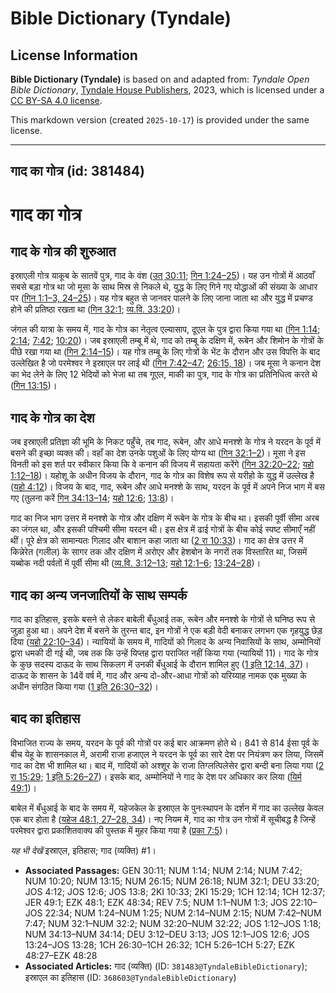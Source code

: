 # Bible Dictionary (Tyndale)

## License Information

**Bible Dictionary (Tyndale)** is based on and adapted from: _Tyndale Open Bible Dictionary_, [Tyndale House Publishers](https://tyndaleopenresources.com/), 2023, which is licensed under a [CC BY-SA 4.0 license](https://creativecommons.org/licenses/by-sa/4.0/legalcode.en).

This markdown version (created `2025-10-17`) is provided under the same license.



--------------------------------

## गाद का गोत्र (id: 381484)

गाद का गोत्र
============

गाद के गोत्र की शुरुआत
----------------------

इस्राएली गोत्र याकूब के सातवें पुत्र, गाद के वंश ([उत् 30:11](https://ref.ly/Gen30:11); [गिन 1:24–25](https://ref.ly/Num1:24-Num1:25))। यह उन गोत्रों में आठवाँ सबसे बड़ा गोत्र था जो मूसा के साथ मिस्र से निकले थे, युद्ध के लिए गिने गए योद्धाओं की संख्या के आधार पर ([गिन 1:1–3, 24–25](https://ref.ly/Num1:1-Num1:3))। यह गोत्र बहुत से जानवर पालने के लिए जाना जाता था और युद्ध में प्रचण्ड होने की प्रतिष्ठा रखता था ([गिन 32:1](https://ref.ly/Num32:1); [व्य.वि. 33:20](https://ref.ly/Deut33:20))।

जंगल की यात्रा के समय में, गाद के गोत्र का नेतृत्व एल्यासाप, दूएल के पुत्र द्वारा किया गया था ([गिन 1:14](https://ref.ly/Num1:14); [2:14](https://ref.ly/Num2:14); [7:42](https://ref.ly/Num7:42); [10:20](https://ref.ly/Num10:20))। जब इस्राएली तम्बू में थे, गाद को तम्बू के दक्षिण में, रूबेन और शिमोन के गोत्रों के पीछे रखा गया था ([गिन 2:14–15](https://ref.ly/Num2:14-Num2:15))। यह गोत्र तम्बू के लिए गोत्रों के भेंट के दौरान और उस विपत्ति के बाद उल्लेखित है जो परमेश्वर ने इस्राएल पर लाई थी ([गिन 7:42–47](https://ref.ly/Num7:42-Num7:47); [26:15, 18](https://ref.ly/Num26:15))। जब मूसा ने कनान देश का भेद लेने के लिए 12 भेदियों को भेजा था तब गूएल, माकी का पुत्र, गाद के गोत्र का प्रतिनिधित्व करते थे ([गिन 13:15](https://ref.ly/Num13:15))।

गाद के गोत्र का देश
-------------------

जब इस्राएली प्रतिज्ञा की भूमि के निकट पहुँचे, तब गाद, रूबेन, और आधे मनश्शे के गोत्र ने यरदन के पूर्व में बसने की इच्छा व्यक्त की। वहाँ का देश उनके पशुओं के लिए योग्य था ([गिन 32:1–2](https://ref.ly/Num32:1-Num32:2))। मूसा ने इस विनती को इस शर्त पर स्वीकार किया कि वे कनान की विजय में सहायता करेंगे ([गिन 32:20–22](https://ref.ly/Num32:20-Num32:22); [यहो 1:12–18](https://ref.ly/Josh1:12-Josh1:18))। यहोशू के अधीन विजय के दौरान, गाद के गोत्र का विशेष रूप से यरीहो के युद्ध में उल्लेख है ([यहो 4:12](https://ref.ly/Josh4:12))। विजय के बाद, गाद, रूबेन और आधे मनश्शे के साथ, यरदन के पूर्व में अपने निज भाग में बस गए (तुलना करें [गिन 34:13–14](https://ref.ly/Num34:13-Num34:14); [यहो 12:6](https://ref.ly/Josh12:6); [13:8](https://ref.ly/Josh13:8))।

गाद का निज भाग उत्तर में मनश्शे के गोत्र और दक्षिण में रूबेन के गोत्र के बीच था। इसकी पूर्वी सीमा अरब का जंगल था, और इसकी पश्चिमी सीमा यरदन थी। इस क्षेत्र में ढाई गोत्रों के बीच कोई स्पष्ट सीमाएँ नहीं थीं। पूरे क्षेत्र को सामान्यतः गिलाद और बाशान कहा जाता था ([2 रा 10:33](https://ref.ly/2Kgs10:33))। गाद का क्षेत्र उत्तर में किन्नेरेत (गलील) के सागर तक और दक्षिण में अरोएर और हेशबोन के नगरों तक विस्तारित था, जिसमें यब्बोक नदी पर्वतों में पूर्वी सीमा थी ([व्य.वि. 3:12–13](https://ref.ly/Deut3:12-Deut3:13); [यहो 12:1–6](https://ref.ly/Josh12:1-Josh12:6); [13:24–28](https://ref.ly/Josh13:24-Josh13:28))।

गाद का अन्य जनजातियों के साथ सम्पर्क
------------------------------------

गाद का इतिहास, इसके बसने से लेकर बाबेली बँधुआई तक, रूबेन और मनश्शे के गोत्रों से घनिष्ठ रूप से जुड़ा हुआ था। अपने देश में बसने के तुरन्त बाद, इन गोत्रों ने एक बड़ी वेदी बनाकर लगभग एक गृहयुद्ध छेड़ दिया ([यहो 22:10–34](https://ref.ly/Josh22:10-Josh22:34))। न्यायियों के समय में, गादियों को गिलाद के अन्य निवासियों के साथ, अम्मोनियों द्वारा धमकी दी गई थी, जब तक कि उन्हें यिप्तह द्वारा पराजित नहीं किया गया (न्यायियों 11\)। गाद के गोत्र के कुछ सदस्य दाऊद के साथ सिकलग में उनकी बँधुआई के दौरान शामिल हुए ([1 इति 12:14, 37](https://ref.ly/1Chr12:14))। दाऊद के शासन के 14वें वर्ष में, गाद और अन्य दो\-और\-आधा गोत्रों को यरिय्याह नामक एक मुख्या के अधीन संगठित किया गया ([1 इति 26:30–32](https://ref.ly/1Chr26:30-1Chr26:32))।

बाद का इतिहास
-------------

विभाजित राज्य के समय, यरदन के पूर्व की गोत्रों पर कई बार आक्रमण होते थे। 841 से 814 ईसा पूर्व के बीच येहू के शासनकाल में, अरामी राजा हजाएल ने यरदन के पूर्व का सारे देश पर नियंत्रण कर लिया, जिसमें गाद का देश भी शामिल था। बाद में, गादियों को अश्शूर के राजा तिग्लत्पिलेसेर द्वारा बन्दी बना लिया गया ([2 रा 15:29](https://ref.ly/2Kgs15:29); [1 इति 5:26–27](https://ref.ly/1Chr5:26-1Chr5:27))। इसके बाद, अम्मोनियों ने गाद के देश पर अधिकार कर लिया ([यिर्म 49:1](https://ref.ly/Jer49:1))।

बाबेल में बँधुआई के बाद के समय में, यहेजकेल के इस्राएल के पुनःस्थापन के दर्शन में गाद का उल्लेख केवल एक बार होता है ([यहेज 48:1, 27–28, 34](https://ref.ly/Ezek48:1))। नए नियम में, गाद का गोत्र उन गोत्रों में सूचीबद्ध है जिन्हें परमेश्वर द्वारा प्रकाशितवाक्य की पुस्तक में मुहर किया गया है ([प्रका 7:5](https://ref.ly/Rev7:5))।

*यह भी देखें* इस्राएल, इतिहास; गाद (व्यक्ति) \#1। 

* **Associated Passages:** GEN 30:11; NUM 1:14; NUM 2:14; NUM 7:42; NUM 10:20; NUM 13:15; NUM 26:15; NUM 26:18; NUM 32:1; DEU 33:20; JOS 4:12; JOS 12:6; JOS 13:8; 2KI 10:33; 2KI 15:29; 1CH 12:14; 1CH 12:37; JER 49:1; EZK 48:1; EZK 48:34; REV 7:5; NUM 1:1–NUM 1:3; JOS 22:10–JOS 22:34; NUM 1:24–NUM 1:25; NUM 2:14–NUM 2:15; NUM 7:42–NUM 7:47; NUM 32:1–NUM 32:2; NUM 32:20–NUM 32:22; JOS 1:12–JOS 1:18; NUM 34:13–NUM 34:14; DEU 3:12–DEU 3:13; JOS 12:1–JOS 12:6; JOS 13:24–JOS 13:28; 1CH 26:30–1CH 26:32; 1CH 5:26–1CH 5:27; EZK 48:27–EZK 48:28
* **Associated Articles:** गाद (व्यक्ति) (ID: `381483@TyndaleBibleDictionary`); इस्राएल का इतिहास  (ID: `368603@TyndaleBibleDictionary`)

